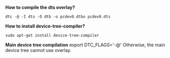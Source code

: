 **How to compile the dts overlay?**

	dtc -@ -I dts -O dtb -o pcdev0.dtbo pcdev0.dts 
	
**How to install device-tree-compiler?**

	sudo apt-get install device-tree-compiler
	
**Main device tree compilation**
	export DTC_FLAGS='-@'
Otherwise, the main device tree cannot use overlay.

